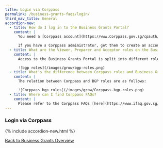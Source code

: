 ```yaml
---
title: Login via Corppass
permalink: /business-grants-faqs/login/
third_nav_title: General
accordion-new:
  - title: How do I log in to the Business Grants Portal?
    content: |
      You need a [Corppass account](https://www.Corppass.gov.sg/cpauth/login/homepage?TAM_OP=login){:target="_blank"} to access Business Grants Portal. If your business doesn't have a Corppass administrator, [find out how](https://www.Corppass.gov.sg/Corppass/common/findoutmore){:target="_blank"} to appoint one.

      If you have a Corppass administrator, get them to create an account for you and assign an appropriate BGP e-Service role, so you can access the Portal.
  - title: What are the Viewer, Preparer and Acceptor roles on the Business Grants Portal?
    content: |
      Access to the Business Grants Portal is split into different roles.

      ![bgp roles](/images/grow/bgp-roles.png)
  - title: What's the difference between Corppass roles and Business Grants Portal roles?
    content: |
      The relation between Corppass and BGP roles are as follows:

      ![Corppass bgp roles](/images/grow/Corppass-bgp-roles.png)
  - title: Where can I find Corppass FAQs?
    content: |
      Please refer to the Corppass FAQs [here](https://www.ifaq.gov.sg/Corppass/apps/fcd_faqmain.aspx){:target="_blank"}.
---
```


### Login via Corppass

{% include accordion-new.html %}

[Back to Business Grants Overview](/business-grants-portal/)
